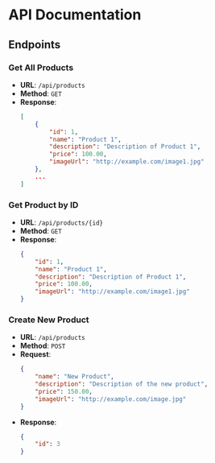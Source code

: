 # API Documentation

## Endpoints

### Get All Products

- **URL**: `/api/products`
- **Method**: `GET`
- **Response**:
    ```json
    [
        {
            "id": 1,
            "name": "Product 1",
            "description": "Description of Product 1",
            "price": 100.00,
            "imageUrl": "http://example.com/image1.jpg"
        },
        ...
    ]
    ```

### Get Product by ID

- **URL**: `/api/products/{id}`
- **Method**: `GET`
- **Response**:
    ```json
    {
        "id": 1,
        "name": "Product 1",
        "description": "Description of Product 1",
        "price": 100.00,
        "imageUrl": "http://example.com/image1.jpg"
    }
    ```

### Create New Product

- **URL**: `/api/products`
- **Method**: `POST`
- **Request**:
    ```json
    {
        "name": "New Product",
        "description": "Description of the new product",
        "price": 150.00,
        "imageUrl": "http://example.com/image.jpg"
    }
    ```
- **Response**:
    ```json
    {
        "id": 3
    }
    ```